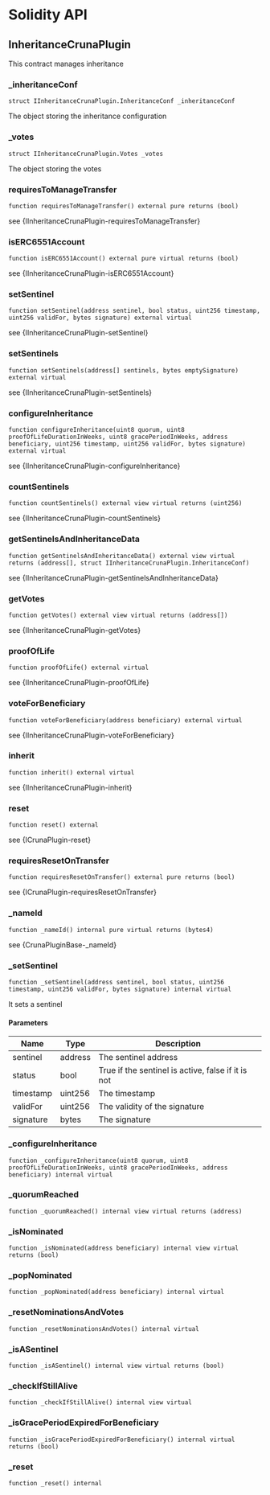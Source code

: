 # Solidity API

## InheritanceCrunaPlugin

This contract manages inheritance

### _inheritanceConf

```solidity
struct IInheritanceCrunaPlugin.InheritanceConf _inheritanceConf
```

The object storing the inheritance configuration

### _votes

```solidity
struct IInheritanceCrunaPlugin.Votes _votes
```

The object storing the votes

### requiresToManageTransfer

```solidity
function requiresToManageTransfer() external pure returns (bool)
```

see {IInheritanceCrunaPlugin-requiresToManageTransfer}

### isERC6551Account

```solidity
function isERC6551Account() external pure virtual returns (bool)
```

see {IInheritanceCrunaPlugin-isERC6551Account}

### setSentinel

```solidity
function setSentinel(address sentinel, bool status, uint256 timestamp, uint256 validFor, bytes signature) external virtual
```

see {IInheritanceCrunaPlugin-setSentinel}

### setSentinels

```solidity
function setSentinels(address[] sentinels, bytes emptySignature) external virtual
```

see {IInheritanceCrunaPlugin-setSentinels}

### configureInheritance

```solidity
function configureInheritance(uint8 quorum, uint8 proofOfLifeDurationInWeeks, uint8 gracePeriodInWeeks, address beneficiary, uint256 timestamp, uint256 validFor, bytes signature) external virtual
```

see {IInheritanceCrunaPlugin-configureInheritance}

### countSentinels

```solidity
function countSentinels() external view virtual returns (uint256)
```

see {IInheritanceCrunaPlugin-countSentinels}

### getSentinelsAndInheritanceData

```solidity
function getSentinelsAndInheritanceData() external view virtual returns (address[], struct IInheritanceCrunaPlugin.InheritanceConf)
```

see {IInheritanceCrunaPlugin-getSentinelsAndInheritanceData}

### getVotes

```solidity
function getVotes() external view virtual returns (address[])
```

see {IInheritanceCrunaPlugin-getVotes}

### proofOfLife

```solidity
function proofOfLife() external virtual
```

see {IInheritanceCrunaPlugin-proofOfLife}

### voteForBeneficiary

```solidity
function voteForBeneficiary(address beneficiary) external virtual
```

see {IInheritanceCrunaPlugin-voteForBeneficiary}

### inherit

```solidity
function inherit() external virtual
```

see {IInheritanceCrunaPlugin-inherit}

### reset

```solidity
function reset() external
```

see {ICrunaPlugin-reset}

### requiresResetOnTransfer

```solidity
function requiresResetOnTransfer() external pure returns (bool)
```

see {ICrunaPlugin-requiresResetOnTransfer}

### _nameId

```solidity
function _nameId() internal pure virtual returns (bytes4)
```

see {CrunaPluginBase-_nameId}

### _setSentinel

```solidity
function _setSentinel(address sentinel, bool status, uint256 timestamp, uint256 validFor, bytes signature) internal virtual
```

It sets a sentinel

#### Parameters

| Name | Type | Description |
| ---- | ---- | ----------- |
| sentinel | address | The sentinel address |
| status | bool | True if the sentinel is active, false if it is not |
| timestamp | uint256 | The timestamp |
| validFor | uint256 | The validity of the signature |
| signature | bytes | The signature |

### _configureInheritance

```solidity
function _configureInheritance(uint8 quorum, uint8 proofOfLifeDurationInWeeks, uint8 gracePeriodInWeeks, address beneficiary) internal virtual
```

### _quorumReached

```solidity
function _quorumReached() internal view virtual returns (address)
```

### _isNominated

```solidity
function _isNominated(address beneficiary) internal view virtual returns (bool)
```

### _popNominated

```solidity
function _popNominated(address beneficiary) internal virtual
```

### _resetNominationsAndVotes

```solidity
function _resetNominationsAndVotes() internal virtual
```

### _isASentinel

```solidity
function _isASentinel() internal view virtual returns (bool)
```

### _checkIfStillAlive

```solidity
function _checkIfStillAlive() internal view virtual
```

### _isGracePeriodExpiredForBeneficiary

```solidity
function _isGracePeriodExpiredForBeneficiary() internal virtual returns (bool)
```

### _reset

```solidity
function _reset() internal
```

